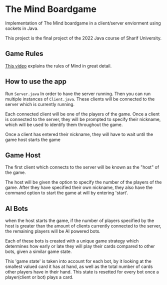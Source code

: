 # The Mind Boardgame

Implementation of The Mind boardgame in a client/server enviorment using sockets in Java. 

This project is the final project of the 2022 Java course of Sharif University.

## Game Rules
[This video](https://www.youtube.com/watch?v=uXl8MC0GMYE) explains the rules of Mind in great detail.

## How to use the app

Run `Server.java` In order to have the server running. Then you can run multiple instances of `Client.java`.
These clients will be connected to the server which is currently running.

Each connected client will be one of the players of the game.
Once a client is connected to the server, they will be prompted to specify their nickname, which will be used to identify them throughout the game.

Once a client has entered their nickname, they will have to wait until the game host starts the game

## Game Host 
The first client which connects to the server will be known as the "host" of the game. 

The host will be given the option to specify the number of the players of the game. After they have specified their own nickname, they also have the command option to start the game at will by entering 'start'.


## AI Bots 

when the host starts the game, if the number of players specified by the host is greater than the amount of clients currently connected to the server,
the remaining players will be AI powered bots. 

Each of these bots is created with a unique game strategy which determines how early or late they will play their cards compared to other bots, given a similar game state.

This 'game state' is taken into account for each bot, by it looking at the smallest valued card it has at hand, as well as the total number of cards other players have in their hand. 
This state is resetted for every bot once a player(client or bot) plays a card. 
